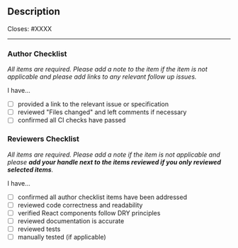 ## Description

Closes: #XXXX

<!-- Add a description of the changes that this PR introduces and the files that
are the most critical to review. -->

---

### Author Checklist

*All items are required. Please add a note to the item if the item is not applicable and
please add links to any relevant follow up issues.*

I have...

- [ ] provided a link to the relevant issue or specification
- [ ] reviewed "Files changed" and left comments if necessary
- [ ] confirmed all CI checks have passed

### Reviewers Checklist

*All items are required. Please add a note if the item is not applicable and please **add
your handle next to the items reviewed if you only reviewed selected items**.*

I have...

- [ ] confirmed all author checklist items have been addressed
- [ ] reviewed code correctness and readability
- [ ] verified React components follow DRY principles 
- [ ] reviewed documentation is accurate
- [ ] reviewed tests
- [ ] manually tested (if applicable)